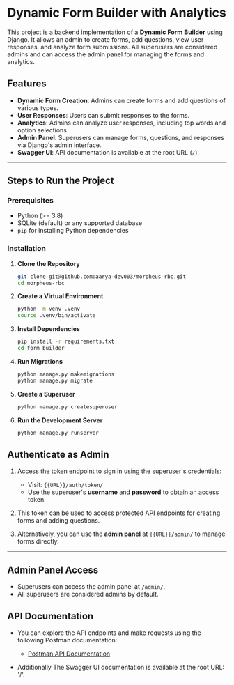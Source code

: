 # Dynamic Form Builder with Analytics

This project is a backend implementation of a **Dynamic Form Builder** using Django. It allows an admin to create forms, add questions, view user responses, and analyze form submissions. All superusers are considered admins and can access the admin panel for managing the forms and analytics.

## Features
- **Dynamic Form Creation**: Admins can create forms and add questions of various types.
- **User Responses**: Users can submit responses to the forms.
- **Analytics**: Admins can analyze user responses, including top words and option selections.
- **Admin Panel**: Superusers can manage forms, questions, and responses via Django's admin interface.
- **Swagger UI**: API documentation is available at the root URL (`/`).

---

## Steps to Run the Project

### Prerequisites
- Python (>= 3.8)
- SQLite (default) or any supported database
- `pip` for installing Python dependencies

### Installation
1. **Clone the Repository**  
   ```bash
   git clone git@github.com:aarya-dev003/morpheus-rbc.git
   cd morpheus-rbc

2. **Create a Virtual Environment**

    ```bash
    python -m venv .venv
    source .venv/bin/activate  

3. **Install Dependencies**

    ```bash
    pip install -r requirements.txt
    cd form_builder

4. **Run Migrations**

    ```bash
    python manage.py makemigrations
    python manage.py migrate

5. **Create a Superuser**

    ```bash
    python manage.py createsuperuser

6. **Run the Development Server**
    
    ```bash
    python manage.py runserver

## Authenticate as Admin
1. Access the token endpoint to sign in using the superuser's credentials:
   - Visit: `{{URL}}/auth/token/`
   - Use the superuser's **username** and **password** to obtain an access token.
   
2. This token can be used to access protected API endpoints for creating forms and adding questions.

3. Alternatively, you can use the **admin panel** at `{{URL}}/admin/` to manage forms directly.

---

## Admin Panel Access
- Superusers can access the admin panel at `/admin/`.
- All superusers are considered admins by default.


## API Documentation

- You can explore the API endpoints and make requests using the following Postman documentation:
   - [Postman API Documentation](https://documenter.getpostman.com/view/32664548/2sAYJ9AJJq)

- Additionally The Swagger UI documentation is available at the root URL: '/'.
